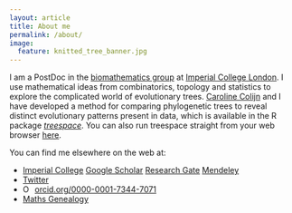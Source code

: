 ```yaml
---
layout: article
title: About me
permalink: /about/
image:
  feature: knitted_tree_banner.jpg
---
```


I am a PostDoc in the <a href="http://www.imperial.ac.uk/biomathematics-group" target="_blank">biomathematics group</a> at <a href="https://www.imperial.ac.uk/" target="_blank">Imperial College London</a>. 
I use mathematical ideas from combinatorics, topology and statistics to explore the complicated world of evolutionary trees. 
<a href="http://www.imperial.ac.uk/people/c.colijn" target="_blank">Caroline Colijn</a> and I have developed a method for comparing phylogenetic trees to reveal distinct evolutionary patterns present in data, which is available in the R package <a href="https://cran.rstudio.com/web/packages/treespace/index.html" target="_blank">*treespace*</a>. 
You can also run treespace straight from your web browser <a href="http://shiny.imperial-stats-experimental.co.uk/users/mlkendal/treespace/" target="_blank">here</a>.

You can find me elsewhere on the web at:
* <a href="http://www.imperial.ac.uk/people/m.kendall" target="_blank">Imperial College</a>
<i class="ai ai-google-scholar ai-3x"></i> <a href="https://scholar.google.co.uk/citations?user=CAzbfakAAAAJ&hl=en" target="_blank">Google Scholar</a>
<i class="ai ai-researchgate ai-3x"></i> <a href="https://www.researchgate.net/profile/Michelle_Kendall" target="_blank">Research Gate</a>
<i class="ai ai-mendeley ai-3x"></i> <a href="https://www.mendeley.com/profiles/michelle-kendall1/" target="_blank">Mendeley</a>
* <a href="https://twitter.com/Miche11eKenda11" target="_blank">Twitter</a>
* <a href="https://orcid.org/0000-0001-7344-7071" target="orcid.widget" rel="noopener noreferrer" style="vertical-align:top;"><img src="https://orcid.org/sites/default/files/images/orcid_16x16.png" style="width:1em;margin-right:.5em;" alt="ORCID iD icon">orcid.org/0000-0001-7344-7071</a> 
* <a href="http://genealogy.math.ndsu.nodak.edu/id.php?id=181879" target="_blank">Maths Genealogy</a>